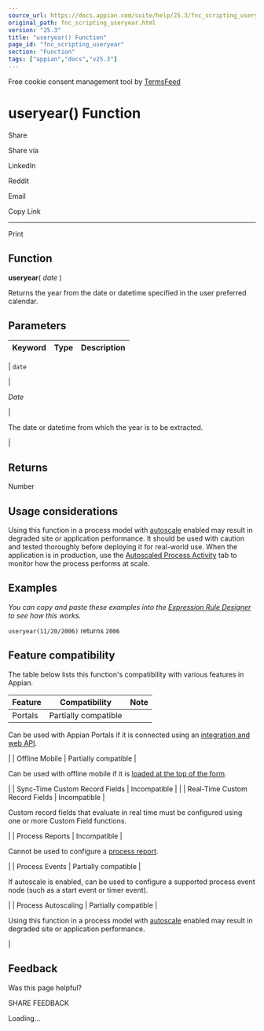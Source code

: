 ```yaml
---
source_url: https://docs.appian.com/suite/help/25.3/fnc_scripting_useryear.html
original_path: fnc_scripting_useryear.html
version: "25.3"
title: "useryear() Function"
page_id: "fnc_scripting_useryear"
section: "Function"
tags: ["appian","docs","v25.3"]
---
```



Free cookie consent management tool by [TermsFeed](https://www.termsfeed.com/)

# useryear() Function

Share

Share via

LinkedIn

Reddit

Email

Copy Link

* * *

Print

## Function

**useryear**( _date_ )

Returns the year from the date or datetime specified in the user preferred calendar.

## Parameters

| Keyword | Type | Description |
| --- | --- | --- |
|
`date`

 |

_Date_

 |

The date or datetime from which the year is to be extracted.

 |

## Returns

Number

## Usage considerations

Using this function in a process model with [autoscale](autoscale-processes.html) enabled may result in degraded site or application performance. It should be used with caution and tested thoroughly before deploying it for real-world use. When the application is in production, use the [Autoscaled Process Activity](monitoring-autoscaled-processes.html) tab to monitor how the process performs at scale.

## Examples

_You can copy and paste these examples into the [Expression Rule Designer](Expression_Rules.html) to see how this works._

`useryear(11/20/2006)` returns `2006`

## Feature compatibility

The table below lists this function's compatibility with various features in Appian.

| Feature | Compatibility | Note |
| --- | --- | --- |
| Portals | Partially compatible |
Can be used with Appian Portals if it is connected using an [integration and web API](portals-design.html#using-partially-compatible-functions-and-objects-in-a-portal).

 |
| Offline Mobile | Partially compatible |

Can be used with offline mobile if it is [loaded at the top of the form](offline-mobile-design-best-practices.html#working-with-partially-compatible-functions).

 |
| Sync-Time Custom Record Fields | Incompatible |  |
| Real-Time Custom Record Fields | Incompatible |

Custom record fields that evaluate in real time must be configured using one or more Custom Field functions.

 |
| Process Reports | Incompatible |

Cannot be used to configure a [process report](Process_Reports.html).

 |
| Process Events | Partially compatible |

If autoscale is enabled, can be used to configure a supported process event node (such as a start event or timer event).

 |
| Process Autoscaling | Partially compatible |

Using this function in a process model with [autoscale](autoscale-processes.html) enabled may result in degraded site or application performance.

 |

## Feedback

Was this page helpful?

SHARE FEEDBACK

Loading...